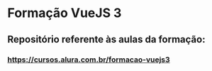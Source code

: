 # Formação VueJS 3

## Repositório referente às aulas da formação:

### https://cursos.alura.com.br/formacao-vuejs3